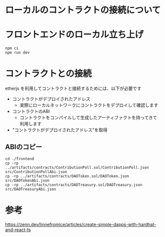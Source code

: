 

# ローカルのコントラクトの接続について

# フロントエンドのローカル立ち上げ

```
npm ci
npm run dev
```

# コントラクトとの接続
etherjs を利用してコントラクトと接続するためには、以下が必要です

* コントラクトがデプロイされたアドレス
    * 実際にローカルネットワークにコントラクトをデプロイして確認します
* コントラクトのABI
    * コントラクトをコンパイルして生成したアーティファクトを持ってきて利用します
* "コントラクトがデプロイされたアドレス"を取得

## ABIのコピー
```
cd ./frontend
cp -rp ../artifacts/contracts/ContributionPoll.sol/ContributionPoll.json src/ContributionPollAbi.json
cp -rp ../artifacts/contracts/DAOToken.sol/DAOToken.json src/DAOTokenAbi.json
cp -rp ../artifacts/contracts/DAOTreasury.sol/DAOTreasury.json src/DAOTreasuryAbi.json
```

# 参考
https://zenn.dev/linnefromice/articles/create-simple-dapps-with-hardhat-and-react-ts